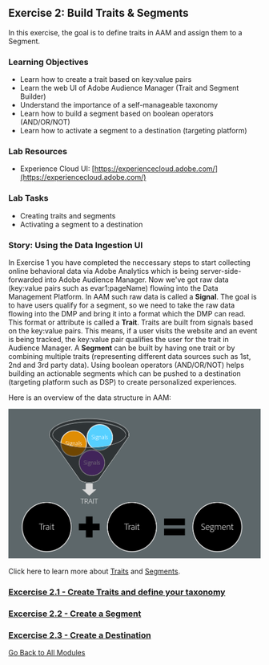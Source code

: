 ## Exercise 2: Build Traits & Segments
In this exercise, the goal is to define traits in AAM and assign them to a Segment.

### Learning Objectives

- Learn how to create a trait based on key:value pairs
- Learn the web UI of Adobe Audience Manager (Trait and Segment Builder)
- Understand the importance of a self-manageable taxonomy
- Learn how to build a segment based on boolean operators (AND/OR/NOT)
- Learn how to activate a segment to a destination (targeting platform)

### Lab Resources

- Experience Cloud UI: [https://experiencecloud.adobe.com/](https://experiencecloud.adobe.com/)

### Lab Tasks

- Creating traits and segments
- Activating a segment to a destination

### Story: Using the Data Ingestion UI

In Exercise 1 you have completed the neccessary steps to start collecting online behavioral data via Adobe Analytics which is being server-side-forwarded into Adobe Audience Manager. Now we've got raw data (key:value pairs such as evar1:pageName) flowing into the Data Management Platform. In AAM such raw data is called a **Signal**. The goal is to have users qualify for a segment, so we need to take the raw data flowing into the DMP and bring it into a format which the DMP can read. This format or attribute is called a **Trait**. Traits are built from signals based on the key:value pairs. This means, if a user visits the website and an event is being tracked, the key:value pair qualifies the user for the trait in Audience Manager. A **Segment** can be built by having one trait or by combining multiple traits (representing different data sources such as 1st, 2nd and 3rd party data). Using boolean operators (AND/OR/NOT) helps building an actionable segments which can be pushed to a destination (targeting platform such as DSP) to create personalized experiences.

Here is an overview of the data structure in AAM:

![Data Ingestion](./images/traits.png)

Click here to learn more about [Traits](https://marketing.adobe.com/resources/help/en_US/aam/c_tb_rules.html) and [Segments](https://marketing.adobe.com/resources/help/en_US/aam/c_segment_builder.html).


### [Excercise 2.1 - Create Traits and define your taxonomy](./ex1.md)

### [Excercise 2.2 - Create a Segment](./ex2.md)

### [Excercise 2.3 - Create a Destination](../destinations/README.md)

[Go Back to All Modules](/../../)



